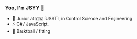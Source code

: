 ### Yoo, I'm JSYY 👋

- 🍻 Junior at 🇨🇳 [USST], in Control Science and Engineering
- ⚡ C# / JavaScript.
- 🏃 Basktball / fitting

